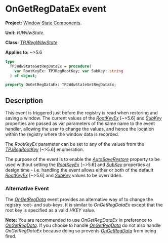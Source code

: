 # OnGetRegDataEx event

**Project:** [Window State Components](../API.md).

**Unit:** _PJWdwState_.

**Class:** _[TPJRegWdwState](./TPJRegWdwState.md)_

**Applies to:** ~>5.6

```pascal
type
  TPJWdwStateGetRegDataEx = procedure(
    var RootKeyEx: TPJRegRootKey; var SubKey: string
  ) of object;

property OnGetRegDataEx: TPJWdwStateGetRegDataEx;
```

## Description

This event is triggered just before the registry is read when restoring and saving a window. The current values of the _[RootKeyEx](./TPJRegWdwState-RootKeyEx.md)_ [~>5.6] and _[SubKey](./TPJRegWdwState-SubKey.md)_ properties are passed as var parameters of the same name to the event handler, allowing the user to change the values, and hence the location within the registry where the window data is recorded.

The _RootKeyEx_ parameter can be set to any of the values from the _[TPJRegRootKey](./TPJRegRootKey.md)_ [~>5.6] enumeration.

The purpose of the event is to enable the _[AutoSaveRestore](./TPJCustomWdwState-AutoSaveRestore.md)_ property to be used without setting the _[RootKeyEx](./TPJRegWdwState-RootKeyEx.md)_ [~>5.6] and _[SubKey](./TPJRegWdwState-SubKey.md)_ properties at design time  - i.e. handling the event allows either or both of the default _[RootKeyEx](./TPJRegWdwState-RootKeyEx.md)_ [~>5.6] and _[SubKey](./TPJRegWdwState-SubKey.md)_ values to be overridden.

### Alternative Event

The _[OnGetRegData](./TPJRegWdwState-OnGetRegData.md)_ event provides an alternative way of to change the registry root- and sub-keys. It is similar to _OnGetRegDataEx_ except that the root key is specified as a valid _HKEY_ value.

**Note:** You are recommended to use _OnGetRegDataEx_ in preference to _[OnGetRegData](./TPJRegWdwState-OnGetRegData.md)_. If you choose to handle _[OnGetRegData](./TPJRegWdwState-OnGetRegData.md)_ do not also handle _OnGetRegDataEx_ because doing so prevents _[OnGetRegData](./TPJRegWdwState-OnGetRegData.md)_ from being fired.
